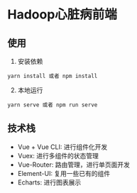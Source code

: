 # Hadoop心脏病前端

## 使用
1. 安装依赖
```
yarn install 或者 npm install
```
2. 本地运行
```
yarn serve 或者 npm run serve
```

## 技术栈
- Vue + Vue CLI: 进行组件化开发
- Vuex: 进行多组件的状态管理
- Vue-Router: 路由管理，进行单页面开发
- Element-UI: 复用一些已有的组件
- Echarts: 进行图表展示